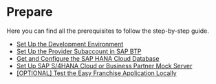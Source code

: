 # Prepare

Here you can find all the prerequisites to follow the step-by-step guide.

* [Set Up the Development Environment](/documentation/prepare/set-up-local-environment/README.md)
* [Set Up the Provider Subaccount in SAP BTP](/documentation/prepare/setup-btp-environment/README.md)
* [Get and Configure the SAP HANA Cloud Database](/documentation/prepare/configure-hana/README.md)
* [Set Up SAP S/4HANA Cloud or Business Partner Mock Server](/documentation/prepare/configure-s4/README.md)
* [[OPTIONAL] Test the Easy Franchise Application Locally](/documentation/prepare/test-app-locally/README.md)
